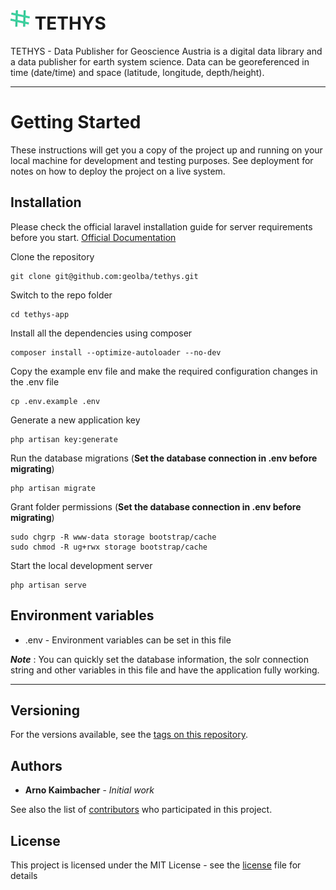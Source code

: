 # ![](/public/images/favicon/favicon-32x32.png) TETHYS

TETHYS - Data Publisher for Geoscience Austria is a digital data library and a data publisher for earth system science. Data can be georeferenced in time (date/time) and space (latitude, longitude, depth/height). 

----------

# Getting Started

These instructions will get you a copy of the project up and running on your local machine for development and testing purposes. See deployment for notes on how to deploy the project on a live system.

## Installation

Please check the official laravel installation guide for server requirements before you start. [Official Documentation](https://laravel.com/docs/6.x/installation#installation)


Clone the repository

    git clone git@github.com:geolba/tethys.git

Switch to the repo folder

    cd tethys-app

Install all the dependencies using composer

    composer install --optimize-autoloader --no-dev

Copy the example env file and make the required configuration changes in the .env file

    cp .env.example .env

Generate a new application key

    php artisan key:generate

Run the database migrations (**Set the database connection in .env before migrating**)

    php artisan migrate

Grant folder permissions (**Set the database connection in .env before migrating**)

    sudo chgrp -R www-data storage bootstrap/cache
    sudo chmod -R ug+rwx storage bootstrap/cache

Start the local development server

    php artisan serve


## Environment variables

- .env - Environment variables can be set in this file

***Note*** : You can quickly set the database information, the solr connection string and other variables in this file and have the application fully working.

----------

## Versioning

For the versions available, see the [tags on this repository](https://github.com/geolba/tethys/tags). 

## Authors

* **Arno Kaimbacher** - *Initial work* 

See also the list of [contributors](https://github.com/geolba/tethys/contributors) who participated in this project.

## License

This project is licensed under the MIT License - see the [license](LICENSE) file for details


